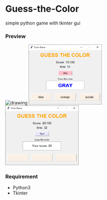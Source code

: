 # Guess-the-Color
simple python game with tkinter gui
### Preview
<img src="/preview/image.PNG" alt="drawing" width="230"/> <img src="/preview/image2.PNG" alt="drawing" width="230"/> <img src="/preview/image3.PNG" alt="drawing" width="230"/>
### Requirement
- Python3
- Tkinter
